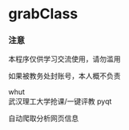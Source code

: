# grabClass
### 注意
  本程序仅供学习交流使用，请勿滥用
  
  如果被教务处封账号，本人概不负责
  
  whut  
  武汉理工大学抢课/一键评教 pyqt

自动爬取分析网页信息
